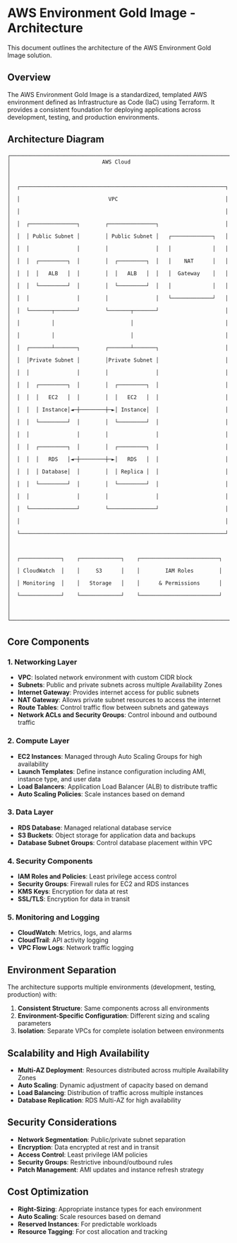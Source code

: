 # AWS Environment Gold Image - Architecture

This document outlines the architecture of the AWS Environment Gold Image solution.

## Overview

The AWS Environment Gold Image is a standardized, templated AWS environment defined as Infrastructure as Code (IaC) using Terraform. It provides a consistent foundation for deploying applications across development, testing, and production environments.

## Architecture Diagram

```
┌─────────────────────────────────────────────────────────────────────────┐
│                             AWS Cloud                                   │
│                                                                         │
│  ┌─────────────────────────────────────────────────────────────────┐    │
│  │                            VPC                                  │    │
│  │                                                                 │    │
│  │  ┌───────────────┐        ┌───────────────┐                     │    │
│  │  │ Public Subnet │        │ Public Subnet │   ┌─────────────┐   │    │
│  │  │               │        │               │   │             │   │    │
│  │  │  ┌─────────┐  │        │  ┌─────────┐  │   │    NAT      │   │    │
│  │  │  │   ALB   │  │        │  │   ALB   │  │   │  Gateway    │   │    │
│  │  │  └─────────┘  │        │  └─────────┘  │   │             │   │    │
│  │  │               │        │               │   └─────────────┘   │    │
│  │  └───────┬───────┘        └───────┬───────┘                     │    │
│  │          │                        │                             │    │
│  │          │                        │                             │    │
│  │  ┌───────┴───────┐        ┌───────┴───────┐                     │    │
│  │  │Private Subnet │        │Private Subnet │                     │    │
│  │  │               │        │               │                     │    │
│  │  │  ┌─────────┐  │        │  ┌─────────┐  │                     │    │
│  │  │  │   EC2   │  │        │  │   EC2   │  │                     │    │
│  │  │  │ Instance│◄─┼────────┼─►│ Instance│  │                     │    │
│  │  │  └─────────┘  │        │  └─────────┘  │                     │    │
│  │  │               │        │               │                     │    │
│  │  │  ┌─────────┐  │        │  ┌─────────┐  │                     │    │
│  │  │  │   RDS   │◄─┼────────┼─►│   RDS   │  │                     │    │
│  │  │  │ Database│  │        │  │ Replica │  │                     │    │
│  │  │  └─────────┘  │        │  └─────────┘  │                     │    │
│  │  │               │        │               │                     │    │
│  │  └───────────────┘        └───────────────┘                     │    │
│  │                                                                 │    │
│  └─────────────────────────────────────────────────────────────────┘    │
│                                                                         │
│  ┌─────────────┐    ┌─────────────┐    ┌─────────────────────────┐      │
│  │ CloudWatch  │    │     S3      │    │        IAM Roles        │      │
│  │ Monitoring  │    │   Storage   │    │      & Permissions      │      │
│  └─────────────┘    └─────────────┘    └─────────────────────────┘      │
│                                                                         │
└─────────────────────────────────────────────────────────────────────────┘
```

## Core Components

### 1. Networking Layer

- **VPC**: Isolated network environment with custom CIDR block
- **Subnets**: Public and private subnets across multiple Availability Zones
- **Internet Gateway**: Provides internet access for public subnets
- **NAT Gateway**: Allows private subnet resources to access the internet
- **Route Tables**: Control traffic flow between subnets and gateways
- **Network ACLs and Security Groups**: Control inbound and outbound traffic

### 2. Compute Layer

- **EC2 Instances**: Managed through Auto Scaling Groups for high availability
- **Launch Templates**: Define instance configuration including AMI, instance type, and user data
- **Load Balancers**: Application Load Balancer (ALB) to distribute traffic
- **Auto Scaling Policies**: Scale instances based on demand

### 3. Data Layer

- **RDS Database**: Managed relational database service
- **S3 Buckets**: Object storage for application data and backups
- **Database Subnet Groups**: Control database placement within VPC

### 4. Security Components

- **IAM Roles and Policies**: Least privilege access control
- **Security Groups**: Firewall rules for EC2 and RDS instances
- **KMS Keys**: Encryption for data at rest
- **SSL/TLS**: Encryption for data in transit

### 5. Monitoring and Logging

- **CloudWatch**: Metrics, logs, and alarms
- **CloudTrail**: API activity logging
- **VPC Flow Logs**: Network traffic logging

## Environment Separation

The architecture supports multiple environments (development, testing, production) with:

1. **Consistent Structure**: Same components across all environments
2. **Environment-Specific Configuration**: Different sizing and scaling parameters
3. **Isolation**: Separate VPCs for complete isolation between environments

## Scalability and High Availability

- **Multi-AZ Deployment**: Resources distributed across multiple Availability Zones
- **Auto Scaling**: Dynamic adjustment of capacity based on demand
- **Load Balancing**: Distribution of traffic across multiple instances
- **Database Replication**: RDS Multi-AZ for high availability

## Security Considerations

- **Network Segmentation**: Public/private subnet separation
- **Encryption**: Data encrypted at rest and in transit
- **Access Control**: Least privilege IAM policies
- **Security Groups**: Restrictive inbound/outbound rules
- **Patch Management**: AMI updates and instance refresh strategy

## Cost Optimization

- **Right-Sizing**: Appropriate instance types for each environment
- **Auto Scaling**: Scale resources based on demand
- **Reserved Instances**: For predictable workloads
- **Resource Tagging**: For cost allocation and tracking